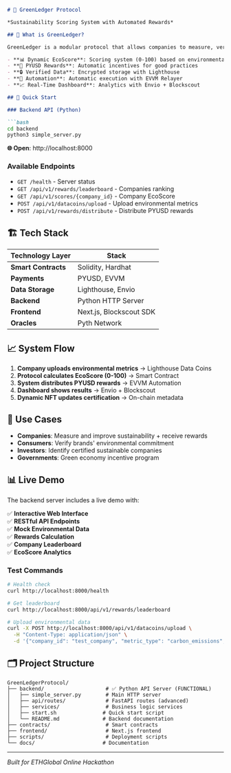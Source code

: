 ```markdown
# 🌿 GreenLedger Protocol

*Sustainability Scoring System with Automated Rewards*

## 🎯 What is GreenLedger?

GreenLedger is a modular protocol that allows companies to measure, verify, and be rewarded for their sustainable practices through:

- **📊 Dynamic EcoScore**: Scoring system (0-100) based on environmental metrics
- **🎁 PYUSD Rewards**: Automatic incentives for good practices
- **🔒 Verified Data**: Encrypted storage with Lighthouse
- **🤖 Automation**: Automatic execution with EVVM Relayer
- **📈 Real-Time Dashboard**: Analytics with Envio + Blockscout

## 🚀 Quick Start

### Backend API (Python)

```bash
cd backend
python3 simple_server.py
```

**🌐 Open**: http://localhost:8000

### Available Endpoints

- `GET /health` - Server status
- `GET /api/v1/rewards/leaderboard` - Companies ranking
- `GET /api/v1/scores/{company_id}` - Company EcoScore
- `POST /api/v1/datacoins/upload` - Upload environmental metrics
- `POST /api/v1/rewards/distribute` - Distribute PYUSD rewards

## 🏗️ Tech Stack

| Technology Layer | Stack |
|------------------|-------|
| **Smart Contracts** | Solidity, Hardhat |
| **Payments** | PYUSD, EVVM |
| **Data Storage** | Lighthouse, Envio |
| **Backend** | Python HTTP Server |
| **Frontend** | Next.js, Blockscout SDK |
| **Oracles** | Pyth Network |

## 📈 System Flow

1. **Company uploads environmental metrics** → Lighthouse Data Coins
2. **Protocol calculates EcoScore (0-100)** → Smart Contract
3. **System distributes PYUSD rewards** → EVVM Automation
4. **Dashboard shows results** → Envio + Blockscout
5. **Dynamic NFT updates certification** → On-chain metadata

## 🎯 Use Cases

- **Companies**: Measure and improve sustainability + receive rewards
- **Consumers**: Verify brands' environmental commitment
- **Investors**: Identify certified sustainable companies
- **Governments**: Green economy incentive program

## 📊 Live Demo

The backend server includes a live demo with:

✅ **Interactive Web Interface**  
✅ **RESTful API Endpoints**  
✅ **Mock Environmental Data**  
✅ **Rewards Calculation**  
✅ **Company Leaderboard**  
✅ **EcoScore Analytics**  

### Test Commands

```bash
# Health check
curl http://localhost:8000/health

# Get leaderboard
curl http://localhost:8000/api/v1/rewards/leaderboard

# Upload environmental data
curl -X POST http://localhost:8000/api/v1/datacoins/upload \
  -H "Content-Type: application/json" \
  -d '{"company_id": "test_company", "metric_type": "carbon_emissions", "value": 1250.5, "unit": "kg_co2", "timestamp": "2024-10-11T12:00:00Z"}'
```

## 🗂️ Project Structure

```
GreenLedgerProtocol/
├── backend/                    # ✅ Python API Server (FUNCTIONAL)
│   ├── simple_server.py        # Main HTTP server
│   ├── api/routes/             # FastAPI routes (advanced)
│   ├── services/               # Business logic services
│   ├── start.sh               # Quick start script
│   └── README.md              # Backend documentation
├── contracts/                  # Smart contracts
├── frontend/                   # Next.js frontend
├── scripts/                    # Deployment scripts
└── docs/                      # Documentation
```

---

*Built for ETHGlobal Online Hackathon*

```
